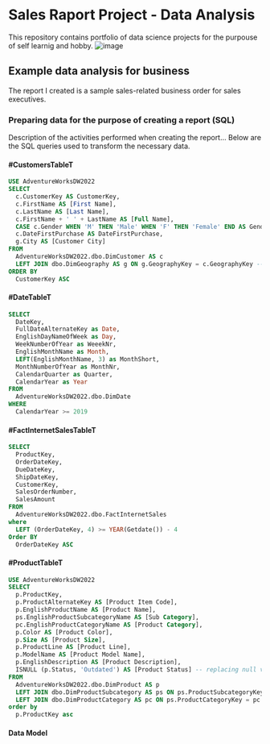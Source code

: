 # Sales Raport Project - Data Analysis
This repository contains portfolio of data science projects for the purpouse of self learnig and hobby.
![image](https://github.com/GeeHouseCode/SalesRaportProject_DataAnalysis/assets/110656951/4ab4d34c-3e2b-40d3-b731-ae0270cd9e20)
## Example data analysis for business
The report I created is a sample sales-related business order for sales executives.
### Preparing data for the purpose of creating a report (SQL)
Description of the activities performed when creating the report...
Below are the SQL queries used to transform the necessary data.

#### #CustomersTableT
```SQL
USE AdventureWorksDW2022
SELECT 
  c.CustomerKey AS CustomerKey, 
  c.FirstName AS [First Name], 
  c.LastName AS [Last Name], 
  c.FirstName + ' ' + LastName AS [Full Name], 
  CASE c.Gender WHEN 'M' THEN 'Male' WHEN 'F' THEN 'Female' END AS Gender, -- changing gender markers to full names
  c.DateFirstPurchase AS DateFirstPurchase, 
  g.City AS [Customer City] 
FROM 
  AdventureWorksDW2022.dbo.DimCustomer AS c 
  LEFT JOIN dbo.DimGeography AS g ON g.GeographyKey = c.GeographyKey -- city to the customer
ORDER BY 
  CustomerKey ASC
```

#### #DateTableT
```SQL
SELECT 
  DateKey, 
  FullDateAlternateKey as Date, 
  EnglishDayNameOfWeek as Day, 
  WeekNumberOfYear as WeeekNr, 
  EnglishMonthName as Month, 
  LEFT(EnglishMonthName, 3) as MonthShort, 
  MonthNumberOfYear as MonthNr, 
  CalendarQuarter as Quarter, 
  CalendarYear as Year 
FROM 
  AdventureWorksDW2022.dbo.DimDate 
WHERE 
  CalendarYear >= 2019

```

#### #FactlnternetSalesTableT
```SQL
SELECT 
  ProductKey, 
  OrderDateKey, 
  DueDateKey, 
  ShipDateKey, 
  CustomerKey, 
  SalesOrderNumber, 
  SalesAmount 
FROM 
  AdventureWorksDW2022.dbo.FactInternetSales 
where 
  LEFT (OrderDateKey, 4) >= YEAR(Getdate()) - 4
Order BY 
  OrderDateKey ASC
```

#### #ProductTableT
```SQL
USE AdventureWorksDW2022 
SELECT 
  p.ProductKey, 
  p.ProductAlternateKey AS [Product Item Code], 
  p.EnglishProductName AS [Product Name], 
  ps.EnglishProductSubcategoryName AS [Sub Category], 
  pc.EnglishProductCategoryName AS [Product Category], 
  p.Color AS [Product Color], 
  p.Size AS [Product Size], 
  p.ProductLine AS [Product Line], 
  p.ModelName AS [Product Model Name], 
  p.EnglishDescription AS [Product Description], 
  ISNULL (p.Status, 'Outdated') AS [Product Status] -- replacing null values, to better visualize the data in the future
FROM 
  AdventureWorksDW2022.dbo.DimProduct AS p 
  LEFT JOIN dbo.DimProductSubcategory AS ps ON ps.ProductSubcategoryKey = p.ProductSubcategoryKey --
  LEFT JOIN dbo.DimProductCategory AS pc ON ps.ProductCategoryKey = pc.ProductCategoryKey -- product data that may be useful for analysis
order by 
  p.ProductKey asc
```

#### Data Model





